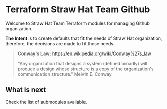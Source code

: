 # Terraform Straw Hat Team Github

Welcome to Straw Hat Team Terraform modules for managing Github organization.

**The Intent** is to create defaults that fit the needs of Straw Hat
organization, therefore, the decisions are made to fit those needs.

> **Conway's Law:** https://en.wikipedia.org/wiki/Conway%27s_law
>
> "Any organization that designs a system (defined broadly) will produce a design
> whose structure is a copy of the organization's communication structure."
> Melvin E. Conway.

## What is next

Check the list of submodules available.
